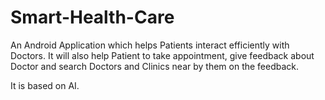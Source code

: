 # Smart-Health-Care
An Android Application which helps Patients interact efficiently with Doctors.
It will also help Patient to take appointment, give feedback about Doctor and search Doctors and Clinics near by them on the feedback.

It is based on AI.
